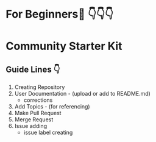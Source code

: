 # For Beginners:baby: :point_down::point_down::point_down:
# Community Starter Kit
## Guide Lines :point_down:
1. Creating Repository 
2. User Documentation - (upload or add to   README.md)
      * corrections
3. Add Topics - (for referencing)
4. Make Pull Request
5. Merge Request  
6. Issue adding  
    *  issue label creating
 


          
